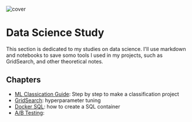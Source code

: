 ![cover](https://images.pexels.com/photos/943096/pexels-photo-943096.jpeg?auto=compress&cs=tinysrgb&w=1260&h=750&dpr=1)

# Data Science Study
This section is dedicated to my studies on data science. I'll use markdown and notebooks to save somo tools I used in my projects, such as GridSearch, and other theoretical notes.

## Chapters
- [ML Classication Guide](https://github.com/Ana-Akaishi/data-science-projects/blob/main/0_DS_study/ML_classification.md): Step by step to make a classification project
- [GridSearch](https://github.com/Ana-Akaishi/data-science-projects/blob/main/0_DS_study/GridSearch.md#gridsearch): hyperparameter tuning
- [Docker SQL](https://github.com/Ana-Akaishi/data-science-projects/blob/main/0_DS_study/PostgreSQL_dock.md): how to create a SQL container
- [A/B Testing](): 